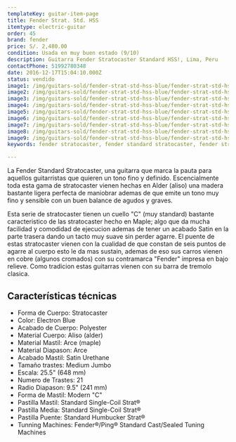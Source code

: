 ```yaml
---
templateKey: guitar-item-page
title: Fender Strat. Std. HSS
itemtype: electric-guitar
order: 45
brand: fender
price: S/. 2,480.00
condition: Usada en muy buen estado (9/10)
description: Guitarra Fender Stratocaster Standard HSS!, Lima, Peru
contactPhone: 51992780348
date: 2016-12-17T15:04:10.000Z
status: vendido
image1: /img/guitars-sold/fender-strat-std-hss-blue/fender-strat-std-hss-blue-sold-01.jpg
image2: /img/guitars-sold/fender-strat-std-hss-blue/fender-strat-std-hss-blue-sold-02.jpg
image3: /img/guitars-sold/fender-strat-std-hss-blue/fender-strat-std-hss-blue-sold-03.jpg
image4: /img/guitars-sold/fender-strat-std-hss-blue/fender-strat-std-hss-blue-sold-04.jpg
image5: /img/guitars-sold/fender-strat-std-hss-blue/fender-strat-std-hss-blue-sold-05.jpg
image6: /img/guitars-sold/fender-strat-std-hss-blue/fender-strat-std-hss-blue-sold-06.jpg
image7: /img/guitars-sold/fender-strat-std-hss-blue/fender-strat-std-hss-blue-sold-07.jpg
image8: /img/guitars-sold/fender-strat-std-hss-blue/fender-strat-std-hss-blue-sold-08.jpg
image9: /img/guitars-sold/fender-strat-std-hss-blue/fender-strat-std-hss-blue-sold-09.jpg
keywords: fender stratocaster, fender standard stratocaster, fender stratocaster hss, fender stratocaster standard HSS

---
```

La Fender Standard Stratocaster, una guitarra que marca la pauta para aquellos guitarristas que quieren un tono fino y definido. Escencialmente toda esta gama de stratocaster vienen hechas en Alder (aliso) una madera bastante ligera perfecta de maniobrar ademas de que emite un tono muy fino y sensible con un buen balance de agudos y graves.

Esta serie de stratocaster tienen un cuello "C" (muy standard) bastante caracteristico de las stratocaster hecho en Maple; algo que da mucha facilidad y comodidad de ejecucion ademas de tener un acabado Satin en la parte trasera dando un tacto muy suave sin perder agarre. El puente de estas stratocaster vienen con la cualidad de que constan de seis puntos de agarre al cuerpo esto le da mas sustain, ademas de eso sus carros vienen en cobre (algunos cromados) con su contramarca "Fender" impresa en bajo relieve. Como tradicion estas guitarras vienen con su barra de tremolo clasica.

## Características técnicas

* Forma de Cuerpo: Stratocaster
* Color: Electron Blue
* Acabado de Cuerpo: Polyester
* Material Cuerpo: Aliso (alder)
* Material Mastil: Arce (maple)
* Material Diapason: Arce
* Acabado Mastil: Satin Urethane
* Tamaño trastes: Medium Jumbo
* Escala: 25.5" (648 mm)
* Numero de Trastes: 21
* Radio Diapason: 9.5" (241 mm)
* Forma de Mastil: Modern "C"
* Pastilla Mastil: Standard Single-Coil Strat®
* Pastilla Media: Standard Single-Coil Strat®
* Pastilla Puente: Standard Humbucker Strat®
* Tunning Machines: Fender®/Ping® Standard Cast/Sealed Tuning Machines